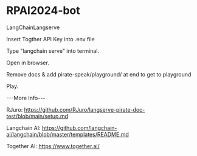 # RPAI2024-bot
LangChainLangserve

Insert Togther API Key into .env file

Type "langchain serve" into terminal.

Open in browser.

Remove docs & add pirate-speak/playground/ at end to get to playground

Play.

---More Info---

RJuro:
https://github.com/RJuro/langserve-pirate-doc-test/blob/main/setup.md 

Langchain AI:
https://github.com/langchain-ai/langchain/blob/master/templates/README.md 

Together AI:
https://www.together.ai/ 